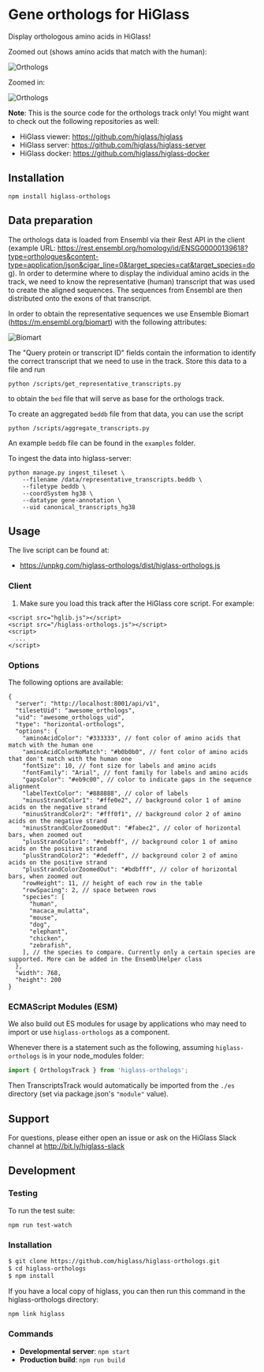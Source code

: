# Gene orthologs for HiGlass

Display orthologous amino acids in HiGlass!

Zoomed out (shows amino acids that match with the human):

![Orthologs](https://aveit.s3.amazonaws.com/higlass/static/higlass-orthologs-zoomed-out.png)

Zoomed in:

![Orthologs](https://aveit.s3.amazonaws.com/higlass/static/higlass-orthologs-zoomed-in.png)

**Note**: This is the source code for the orthologs track only! You might want to check out the following repositories as well:

- HiGlass viewer: https://github.com/higlass/higlass
- HiGlass server: https://github.com/higlass/higlass-server
- HiGlass docker: https://github.com/higlass/higlass-docker

## Installation
 
```
npm install higlass-orthologs
```

## Data preparation

The orthologs data is loaded from Ensembl via their Rest API in the client (example URL: https://rest.ensembl.org/homology/id/ENSG00000139618?type=orthologues&content-type=application/json&cigar_line=0&target_species=cat&target_species=dog). In order to determine where to display the individual amino acids in the track, we need to know the representative (human) transcript that was used to create the aligned sequences. The sequences from Ensembl are then distributed onto the exons of that transcript.

In order to obtain the representative sequences we use Ensemble Biomart (https://m.ensembl.org/biomart) with the following attributes:

![Biomart](https://aveit.s3.amazonaws.com/higlass/static/Ensembl-biomart-settings.png)

The "Query protein or transcript ID" fields contain the information to identify the correct transcript that we need to use in the track. Store this data to a file and run

```
python /scripts/get_representative_transcripts.py
```
to obtain the `bed` file that will serve as base for the orthologs track.

To create an aggregated `beddb` file from that data, you can use the script
```
python /scripts/aggregate_transcripts.py
```
An example `beddb` file can be found in the `examples` folder.

To ingest the data into higlass-server:
```
python manage.py ingest_tileset \
    --filename /data/representative_transcripts.beddb \
    --filetype beddb \
    --coordSystem hg38 \
    --datatype gene-annotation \
    --uid canonical_transcripts_hg38
```

## Usage

The live script can be found at:

- https://unpkg.com/higlass-orthologs/dist/higlass-orthologs.js

### Client

1. Make sure you load this track after the HiGlass core script. For example:

```
<script src="hglib.js"></script>
<script src="/higlass-orthologs.js"></script>
<script>
  ...
</script>
```

### Options
The following options are available:
```
{
  "server": "http://localhost:8001/api/v1",
  "tilesetUid": "awesome_orthologs",
  "uid": "awesome_orthologs_uid",
  "type": "horizontal-orthologs",
  "options": {
    "aminoAcidColor": "#333333", // font color of amino acids that match with the human one
    "aminoAcidColorNoMatch": "#b0b0b0", // font color of amino acids that don't match with the human one
    "fontSize": 10, // font size for labels and amino acids
    "fontFamily": "Arial", // font family for labels and amino acids
    "gapsColor": "#eb9c00", // color to indicate gaps in the sequence alignment
    "labelTextColor": "#888888", // color of labels
    "minusStrandColor1": "#ffe0e2", // background color 1 of amino acids on the negative strand
    "minusStrandColor2": "#fff0f1", // background color 2 of amino acids on the negative strand
    "minusStrandColorZoomedOut": "#fabec2", // color of horizontal bars, when zoomed out
    "plusStrandColor1": "#ebebff", // background color 1 of amino acids on the positive strand
    "plusStrandColor2": "#dedeff", // background color 2 of amino acids on the positive strand
    "plusStrandColorZoomedOut": "#bdbfff", // color of horizontal bars, when zoomed out
    "rowHeight": 11, // height of each row in the table
    "rowSpacing": 2, // space between rows
    "species": [
      "human",
      "macaca_mulatta",
      "mouse",
      "dog",
      "elephant",
      "chicken",
      "zebrafish",
    ], // the species to compare. Currently only a certain species are supported. More can be added in the EnsemblHelper class
  },
  "width": 768,
  "height": 200
}
```

### ECMAScript Modules (ESM)

We also build out ES modules for usage by applications who may need to import or use `higlass-orthologs` as a component.

Whenever there is a statement such as the following, assuming `higlass-orthologs` is in your node_modules folder:
```javascript
import { OrthologsTrack } from 'higlass-orthologs';
```

Then TranscriptsTrack would automatically be imported from the `./es` directory (set via package.json's `"module"` value). 

## Support

For questions, please either open an issue or ask on the HiGlass Slack channel at http://bit.ly/higlass-slack

## Development

### Testing

To run the test suite:

```
npm run test-watch
```

### Installation

```bash
$ git clone https://github.com/higlass/higlass-orthologs.git
$ cd higlass-orthologs
$ npm install
```
If you have a local copy of higlass, you can then run this command in the higlass-orthologs directory:

```bash
npm link higlass
```

### Commands

 - **Developmental server**: `npm start`
 - **Production build**: `npm run build`
